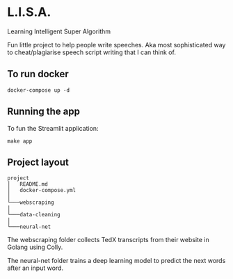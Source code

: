 # L.I.S.A.
Learning Intelligent Super Algorithm

Fun little project to help people write speeches. Aka most sophisticated way to cheat/plagiarise speech script writing that I can think of.

## To run docker 
 ```
 docker-compose up -d
 ```
## Running the app
To fun the Streamlit application:
```
make app
```
## Project layout 
```
project
│   README.md
│   docker-compose.yml
│
└───webscraping
│
└───data-cleaning
│
└───neural-net
```
The webscraping folder collects TedX transcripts from their website in Golang using Colly.

The neural-net folder trains a deep learning model to predict the next words after an input word.
